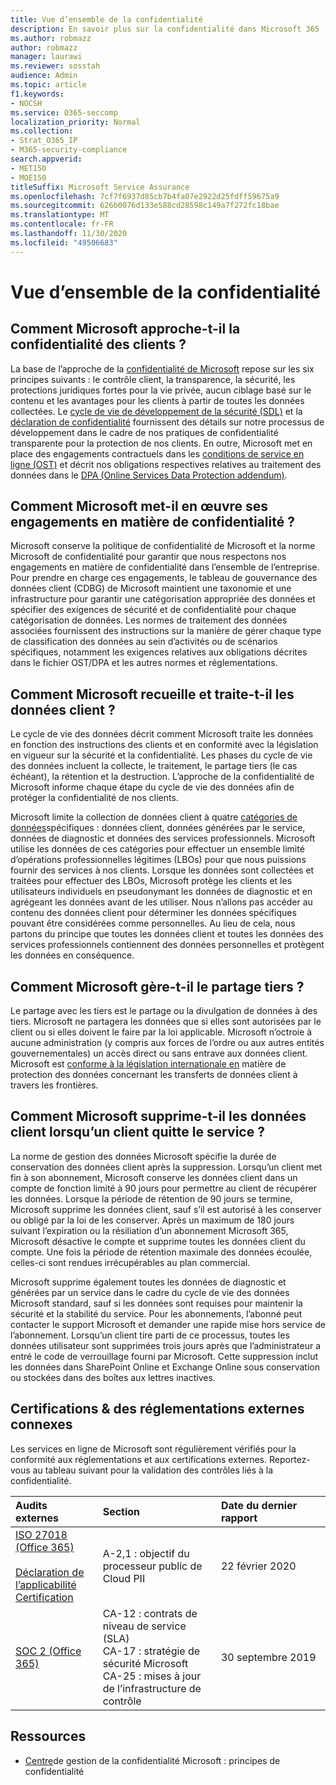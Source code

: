 ```yaml
---
title: Vue d’ensemble de la confidentialité
description: En savoir plus sur la confidentialité dans Microsoft 365
ms.author: robmazz
author: robmazz
manager: laurawi
ms.reviewer: sosstah
audience: Admin
ms.topic: article
f1.keywords:
- NOCSH
ms.service: O365-seccomp
localization_priority: Normal
ms.collection:
- Strat_O365_IP
- M365-security-compliance
search.appverid:
- MET150
- MOE150
titleSuffix: Microsoft Service Assurance
ms.openlocfilehash: 7cf7f6937d85cb7b4fa07e2922d25fdff59675a9
ms.sourcegitcommit: 626b0076d133e588cd28598c149a7f272fc18bae
ms.translationtype: MT
ms.contentlocale: fr-FR
ms.lasthandoff: 11/30/2020
ms.locfileid: "49506683"
---
```

# <a name="privacy-overview"></a>Vue d’ensemble de la confidentialité

## <a name="how-does-microsoft-approach-privacy-for-customers"></a>Comment Microsoft approche-t-il la confidentialité des clients ?

La base de l’approche de la [confidentialité de Microsoft](https://privacy.microsoft.com/#whatinformationwecollectmodule) repose sur les six principes suivants : le contrôle client, la transparence, la sécurité, les protections juridiques fortes pour la vie privée, aucun ciblage basé sur le contenu et les avantages pour les clients à partir de toutes les données collectées. Le [cycle de vie de développement de la sécurité (SDL)](https://www.microsoft.com/securityengineering/sdl/) et la [déclaration de confidentialité](https://privacy.microsoft.com/privacystatement) fournissent des détails sur notre processus de développement dans le cadre de nos pratiques de confidentialité transparente pour la protection de nos clients. En outre, Microsoft met en place des engagements contractuels dans les [conditions de service en ligne (OST)](https://www.microsoft.com/licensing/product-licensing/products) et décrit nos obligations respectives relatives au traitement des données dans le [DPA (Online Services Data Protection addendum)](https://www.microsoftvolumelicensing.com/DocumentSearch.aspx?Mode=3&DocumentTypeId=67).

## <a name="how-does-microsoft-implement-its-privacy-commitments"></a>Comment Microsoft met-il en œuvre ses engagements en matière de confidentialité ?

Microsoft conserve la politique de confidentialité de Microsoft et la norme Microsoft de confidentialité pour garantir que nous respectons nos engagements en matière de confidentialité dans l’ensemble de l’entreprise. Pour prendre en charge ces engagements, le tableau de gouvernance des données client (CDBG) de Microsoft maintient une taxonomie et une infrastructure pour garantir une catégorisation appropriée des données et spécifier des exigences de sécurité et de confidentialité pour chaque catégorisation de données. Les normes de traitement des données associées fournissent des instructions sur la manière de gérer chaque type de classification des données au sein d’activités ou de scénarios spécifiques, notamment les exigences relatives aux obligations décrites dans le fichier OST/DPA et les autres normes et réglementations.

## <a name="how-does-microsoft-collect-and-process-customer-data"></a>Comment Microsoft recueille et traite-t-il les données client ?

Le cycle de vie des données décrit comment Microsoft traite les données en fonction des instructions des clients et en conformité avec la législation en vigueur sur la sécurité et la confidentialité. Les phases du cycle de vie des données incluent la collecte, le traitement, le partage tiers (le cas échéant), la rétention et la destruction. L’approche de la confidentialité de Microsoft informe chaque étape du cycle de vie des données afin de protéger la confidentialité de nos clients.

Microsoft limite la collection de données client à quatre [catégories de données](https://www.microsoft.com/trust-center/privacy/customer-data-definitions?rtc=1)spécifiques : données client, données générées par le service, données de diagnostic et données des services professionnels. Microsoft utilise les données de ces catégories pour effectuer un ensemble limité d’opérations professionnelles légitimes (LBOs) pour que nous puissions fournir des services à nos clients. Lorsque les données sont collectées et traitées pour effectuer des LBOs, Microsoft protège les clients et les utilisateurs individuels en pseudonymant les données de diagnostic et en agrégeant les données avant de les utiliser. Nous n’allons pas accéder au contenu des données client pour déterminer les données spécifiques pouvant être considérées comme personnelles. Au lieu de cela, nous partons du principe que toutes les données client et toutes les données des services professionnels contiennent des données personnelles et protègent les données en conséquence.

## <a name="how-does-microsoft-handle-third-party-sharing"></a>Comment Microsoft gère-t-il le partage tiers ?

Le partage avec les tiers est le partage ou la divulgation de données à des tiers. Microsoft ne partagera les données que si elles sont autorisées par le client ou si elles doivent le faire par la loi applicable. Microsoft n’octroie à aucune administration (y compris aux forces de l’ordre ou aux autres entités gouvernementales) un accès direct ou sans entrave aux données client. Microsoft est [conforme à la législation internationale en](https://www.microsoft.com/trust-center/privacy/data-location) matière de protection des données concernant les transferts de données client à travers les frontières.

## <a name="how-does-microsoft-delete-customer-data-when-a-customer-leaves-the-service"></a>Comment Microsoft supprime-t-il les données client lorsqu’un client quitte le service ?

La norme de gestion des données Microsoft spécifie la durée de conservation des données client après la suppression. Lorsqu’un client met fin à son abonnement, Microsoft conserve les données client dans un compte de fonction limité à 90 jours pour permettre au client de récupérer les données. Lorsque la période de rétention de 90 jours se termine, Microsoft supprime les données client, sauf s’il est autorisé à les conserver ou obligé par la loi de les conserver. Après un maximum de 180 jours suivant l’expiration ou la résiliation d’un abonnement Microsoft 365, Microsoft désactive le compte et supprime toutes les données client du compte. Une fois la période de rétention maximale des données écoulée, celles-ci sont rendues irrécupérables au plan commercial.

Microsoft supprime également toutes les données de diagnostic et générées par un service dans le cadre du cycle de vie des données Microsoft standard, sauf si les données sont requises pour maintenir la sécurité et la stabilité du service. Pour les abonnements, l’abonné peut contacter le support Microsoft et demander une rapide mise hors service de l’abonnement. Lorsqu’un client tire parti de ce processus, toutes les données utilisateur sont supprimées trois jours après que l’administrateur a entré le code de verrouillage fourni par Microsoft. Cette suppression inclut les données dans SharePoint Online et Exchange Online sous conservation ou stockées dans des boîtes aux lettres inactives.

## <a name="related-external-regulations--certifications"></a>Certifications & des réglementations externes connexes

Les services en ligne de Microsoft sont régulièrement vérifiés pour la conformité aux réglementations et aux certifications externes. Reportez-vous au tableau suivant pour la validation des contrôles liés à la confidentialité.

| **Audits externes** | **Section** | **Date du dernier rapport** |
|:--------------------|:------------|:-----------------------|  
| [ISO 27018 (Office 365)](https://servicetrust.microsoft.com/ViewPage/MSComplianceGuideV3?command=Download&downloadType=Document&downloadId=d7864d4f-e053-4cc4-a964-fa526d07c3be&tab=7027ead0-3d6b-11e9-b9e1-290b1eb4cdeb&docTab=7027ead0-3d6b-11e9-b9e1-290b1eb4cdeb_ISO_Reports) <br><br> [Déclaration de l’applicabilité](https://servicetrust.microsoft.com/ViewPage/MSComplianceGuide?command=Download&downloadType=Document&downloadId=8ee1e46b-2ada-4e7b-bb7d-4c55a8cb6fcd&docTab=4ce99610-c9c0-11e7-8c2c-f908a777fa4d_ISO_Reports) <br> [Certification](https://servicetrust.microsoft.com/ViewPage/MSComplianceGuideV3?command=Download&downloadType=Document&downloadId=43e89534-f48d-42ea-a7a7-3523ff516036&tab=7027ead0-3d6b-11e9-b9e1-290b1eb4cdeb&docTab=7027ead0-3d6b-11e9-b9e1-290b1eb4cdeb_ISO_Reports) | A-2,1 : objectif du processeur public de Cloud PII | 22 février 2020 |
| [SOC 2 (Office 365)](https://servicetrust.microsoft.com/ViewPage/MSComplianceGuideV3?command=Download&downloadType=Document&downloadId=fa062990-e758-4ddc-ace3-7fb21a301d09&tab=7027ead0-3d6b-11e9-b9e1-290b1eb4cdeb&docTab=7027ead0-3d6b-11e9-b9e1-290b1eb4cdeb_SOC_/_SSAE_16_Rep-11e9-b9e1-290b1eb4cdeb_SOC_/_SSAE_16_Reports) | CA-12 : contrats de niveau de service (SLA) <br> CA-17 : stratégie de sécurité Microsoft <br> CA-25 : mises à jour de l’infrastructure de contrôle | 30 septembre 2019 |

## <a name="resources"></a>Ressources

- [Centre](https://www.microsoft.com/trust-center/privacy)de gestion de la confidentialité Microsoft : principes de confidentialité
